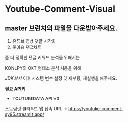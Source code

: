 # Youtube-Comment-Visual
## master 브런치의 파일을 다운받아주세요.

1. 유튜브 영상 댓글 시각화
2. 좋아요 댓글차트
   
좀 더 정확한 댓글 키워드 분석을 위해서는 

KONLPY의 OKT 형태소 분석 사용을 위해

*JDK설치* 이후 시스템 변수 설정 및 재부팅, 재실행을 해주세요.

**필요 API키**
- YOUTUBEDATA API V3

스트림릿 클라우드 앱 접속 URL -> https://youtube-comment-sy95.streamlit.app/
